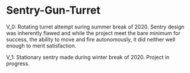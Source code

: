 # Sentry-Gun-Turret

V_0: Rotating turret attempt suring summer break of 2020. Sentry design was inherently flawed and while the project meet the bare minimum for success, the ability to move and fire autonomously, it did neither well enough to merit satisfaction.

V_1: Stationary sentry made during winter break of 2020. Project in progress.  
